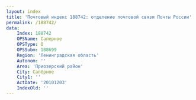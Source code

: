 ```yaml
---
layout: index
title: 'Почтовый индекс 188742: отделение почтовой связи Почты России'
permalink: /188742/
data:
    Index: 188742
    OPSName: Саперное
    OPSType: О
    OPSSubm: 188699
    Region: 'Ленинградская область'
    Autonom: ''
    Area: 'Приозерский район'
    City: Сапёрное
    City1: ''
    ActDate: '20101203'
    IndexOld: ''
---
```

